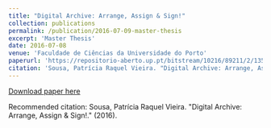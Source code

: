 ```yaml
---
title: "Digital Archive: Arrange, Assign & Sign!"
collection: publications
permalink: /publication/2016-07-09-master-thesis
excerpt: 'Master Thesis'
date: 2016-07-08
venue: 'Faculdade de Ciências da Universidade do Porto'
paperurl: 'https://repositorio-aberto.up.pt/bitstream/10216/89211/2/135818.pdf'
citation: 'Sousa, Patrícia Raquel Vieira. "Digital Archive: Arrange, Assign & Sign!." (2016).'
---
```


[Download paper here](https://repositorio-aberto.up.pt/bitstream/10216/89211/2/135818.pdf)

Recommended citation: Sousa, Patrícia Raquel Vieira. "Digital Archive: Arrange, Assign & Sign!." (2016).